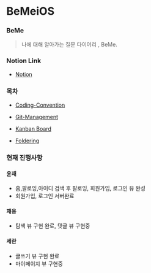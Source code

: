 # BeMeiOS


### BeMe
>   나에 대해 알아가는 질문 다이어리 , BeMe.
>

### Notion Link

- [Notion](https://www.notion.so/iOS-688f11e27af9495faac336794ccac4fa)


### 목차

- [Coding-Convention](https://www.notion.so/Naming-Rule-d1ad0ee6a8754d3d98d48a605139b4b2)
  
- [Git-Management](/GitManage.md)

- [Kanban Board](https://github.com/TeamBeMe/BeMeiOS/projects/1)
- [Foldering](https://github.com/TeamBeMe/BeMeiOS/wiki/Foldering)

### 현재 진행사항

#### 윤재 
- 홈,팔로잉,아이디 검색 후 팔로잉, 회원가입, 로그인 뷰 완성
- 회원가입, 로그인 서버완료

#### 재용
- 탐색 뷰 구현 완료, 댓글 뷰 구현중

#### 세란
- 글쓰기 뷰 구현 완료
- 마이페이지 뷰 구현중

